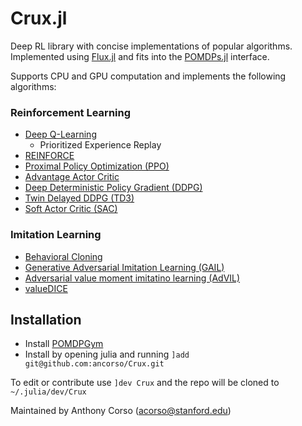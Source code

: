 # Crux.jl

Deep RL library with concise implementations of popular algorithms. Implemented using [Flux.jl](https://github.com/FluxML/Flux.jl) and fits into the [POMDPs.jl](https://github.com/JuliaPOMDP/POMDPs.jl) interface.

Supports CPU and GPU computation and implements the following algorithms:
### Reinforcement Learning
* <a href="./src/model_free/rl/dqn.jl">Deep Q-Learning</a>
  * Prioritized Experience Replay
* <a href="./src/model_free/rl/reinforce.jl">REINFORCE</a>
* <a href="./src/model_free/rl/ppo.jl">Proximal Policy Optimization (PPO)</a>
* <a href="./src/model_free/rl/a2c.jl">Advantage Actor Critic</a>
* <a href="./src/model_free/rl/ddpg.jl">Deep Deterministic Policy Gradient (DDPG)</a>
* <a href="./src/model_free/rl/td3.jl">Twin Delayed DDPG (TD3)</a>
* <a href="./src/model_free/rl/sac.jl">Soft Actor Critic (SAC)</a>

### Imitation Learning
* <a href="./src/model_free/il/bc.jl"> Behavioral Cloning </a>
* <a href="./src/model_free/il/gail.jl">Generative Adversarial Imitation Learning (GAIL)</a>
* <a href="./src/model_free/il/AdVIL.jl">Adversarial value moment imitatino learning (AdVIL)</a>
* <a href="./src/model_free/il/valueDICE.jl">valueDICE</a>

## Installation

* Install <a href="https://github.com/ancorso/POMDPGym">POMDPGym</a>
* Install by opening julia and running `]add git@github.com:ancorso/Crux.git`


To edit or contribute use `]dev Crux` and the repo will be cloned to `~/.julia/dev/Crux`

Maintained by Anthony Corso (acorso@stanford.edu)